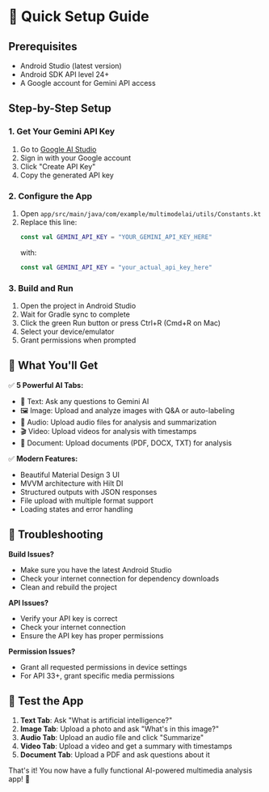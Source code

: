 # 🚀 Quick Setup Guide

## Prerequisites
- Android Studio (latest version)
- Android SDK API level 24+
- A Google account for Gemini API access

## Step-by-Step Setup

### 1. Get Your Gemini API Key
1. Go to [Google AI Studio](https://aistudio.google.com/app/apikey)
2. Sign in with your Google account
3. Click "Create API Key"
4. Copy the generated API key

### 2. Configure the App
1. Open `app/src/main/java/com/example/multimodelai/utils/Constants.kt`
2. Replace this line:
   ```kotlin
   const val GEMINI_API_KEY = "YOUR_GEMINI_API_KEY_HERE"
   ```
   with:
   ```kotlin
   const val GEMINI_API_KEY = "your_actual_api_key_here"
   ```

### 3. Build and Run
1. Open the project in Android Studio
2. Wait for Gradle sync to complete
3. Click the green Run button or press Ctrl+R (Cmd+R on Mac)
4. Select your device/emulator
5. Grant permissions when prompted

## 🎯 What You'll Get

✅ **5 Powerful AI Tabs:**
- 📝 Text: Ask any questions to Gemini AI
- 🖼️ Image: Upload and analyze images with Q&A or auto-labeling
- 🎵 Audio: Upload audio files for analysis and summarization
- 🎬 Video: Upload videos for analysis with timestamps
- 📄 Document: Upload documents (PDF, DOCX, TXT) for analysis

✅ **Modern Features:**
- Beautiful Material Design 3 UI
- MVVM architecture with Hilt DI
- Structured outputs with JSON responses
- File upload with multiple format support
- Loading states and error handling

## 🔧 Troubleshooting

**Build Issues?**
- Make sure you have the latest Android Studio
- Check your internet connection for dependency downloads
- Clean and rebuild the project

**API Issues?**
- Verify your API key is correct
- Check your internet connection
- Ensure the API key has proper permissions

**Permission Issues?**
- Grant all requested permissions in device settings
- For API 33+, grant specific media permissions

## 📱 Test the App

1. **Text Tab**: Ask "What is artificial intelligence?"
2. **Image Tab**: Upload a photo and ask "What's in this image?"
3. **Audio Tab**: Upload an audio file and click "Summarize"
4. **Video Tab**: Upload a video and get a summary with timestamps
5. **Document Tab**: Upload a PDF and ask questions about it

That's it! You now have a fully functional AI-powered multimedia analysis app! 🎉 